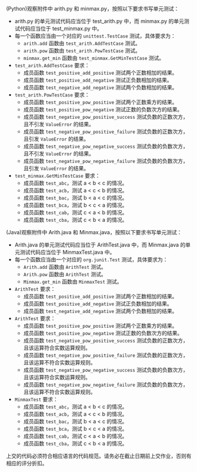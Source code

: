(Python)观察附件中 arith.py 和 minmax.py，按照以下要求书写单元测试：

*   arith.py 的单元测试代码应当位于 test_arith.py 中，而 minmax.py 的单元测试代码应当位于 test_minmax.py 中。
*   每一个函数应当由一个对应的 <code>unittest.TestCase</code> 测试，具体要求为：
    -   <code>arith.add</code> 函数由 <code>test_arith.AddTestCase</code> 测试。
    -   <code>arith.pow</code> 函数由 <code>test_arith.PowTestCase</code> 测试。
    -   <code>minmax.get_min</code> 函数由 <code>test_minmax.GetMinTestCase</code> 测试。
*   <code>test_arith.AddTestCase</code> 要求：
    -   成员函数 <code>test_positive_add_positive</code> 测试两个正数相加的结果。
    -   成员函数 <code>test_positive_add_negative</code> 测试正负数相加的结果。
    -   成员函数 <code>test_negative_add_negative</code> 测试两个负数相加的结果。
*   <code>test_arith.PowTestCase</code> 要求：
    -   成员函数 <code>test_positive_pow_positive</code> 测试两个正数乘方的结果。
    -   成员函数 <code>test_positive_pow_negative</code> 测试正数的负数次方的结果。
    -   成员函数 <code>test_negative_pow_positive_success</code> 测试负数的正数次方，且不引发 <code>ValueError</code> 的结果。
    -   成员函数 <code>test_negative_pow_positive_failure</code> 测试负数的正数次方，且引发 <code>ValueError</code> 的结果。
    -   成员函数 <code>test_negative_pow_negative_success</code> 测试负数的负数次方，且不引发 <code>ValueError</code> 的结果。
    -   成员函数 <code>test_negative_pow_negative_failure</code> 测试负数的负数次方，且引发 <code>ValueError</code> 的结果。
*   <code>test_minmax.GetMinTestCase</code> 要求：
    -   成员函数 <code>test_abc</code>，测试 a < b < c 的情况。
    -   成员函数 <code>test_acb</code>，测试 a < c < b 的情况。
    -   成员函数 <code>test_bac</code>，测试 b < a < c 的情况。
    -   成员函数 <code>test_bca</code>，测试 b < c < a 的情况。
    -   成员函数 <code>test_cab</code>，测试 c < a < b 的情况。
    -   成员函数 <code>test_cba</code>，测试 c < b < a 的情况。

(Java)观察附件中 Arith.java 和 Minmax.java，按照以下要求书写单元测试：

*   Arith.java 的单元测试代码应当位于 ArithTest.java 中，而 Minmax.java 的单元测试代码应当位于 MinmaxTest.java 中。
*   每一个函数应当由一个对应的 <code>org.junit.Test</code> 测试，具体要求为：
    -   <code>Arith.add</code> 函数由 <code>ArithTest</code> 测试。
    -   <code>Arith.pow</code> 函数由 <code>ArithTest</code> 测试。
    -   <code>Minmax.get_min</code> 函数由 <code>MinmaxTest</code> 测试。
*   <code>ArithTest</code> 要求：
    -   成员函数 <code>test_positive_add_positive</code> 测试两个正数相加的结果。
    -   成员函数 <code>test_positive_add_negative</code> 测试正负数相加的结果。
    -   成员函数 <code>test_negative_add_negative</code> 测试两个负数相加的结果。
*   <code>ArithTest</code> 要求：
    -   成员函数 <code>test_positive_pow_positive</code> 测试两个正数乘方的结果。
    -   成员函数 <code>test_positive_pow_negative</code> 测试正数的负数次方的结果。
    -   成员函数 <code>test_negative_pow_positive_success</code> 测试负数的正数次方，且该运算符合实数运算规则。
    -   成员函数 <code>test_negative_pow_positive_failure</code> 测试负数的正数次方，且该运算不符合实数运算规则。
    -   成员函数 <code>test_negative_pow_negative_success</code> 测试负数的负数次方，且该运算符合实数运算规则。
    -   成员函数 <code>test_negative_pow_negative_failure</code> 测试负数的负数次方，且该运算不符合实数运算规则。
*   <code>MinmaxTest</code> 要求：
    -   成员函数 <code>test_abc</code>，测试 a < b < c 的情况。
    -   成员函数 <code>test_acb</code>，测试 a < c < b 的情况。
    -   成员函数 <code>test_bac</code>，测试 b < a < c 的情况。
    -   成员函数 <code>test_bca</code>，测试 b < c < a 的情况。
    -   成员函数 <code>test_cab</code>，测试 c < a < b 的情况。
    -   成员函数 <code>test_cba</code>，测试 c < b < a 的情况。


上交的代码必须符合相应语言的代码规范。请务必在截止日期前上交作业，否则有相应的评分折扣。
